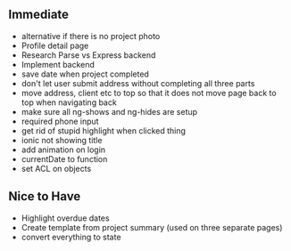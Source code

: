 ## Immediate

- alternative if there is no project photo
- Profile detail page
- Research Parse vs Express backend
- Implement backend
- save date when project completed
- don't let user submit address without completing all three parts
- move address, client etc to top so that it does not move page back to top when navigating back
- make sure all ng-shows and ng-hides are setup
- required phone input
- get rid of stupid highlight when clicked thing
- ionic not showing title
- add animation on login
- currentDate to function
- set ACL on objects

## Nice to Have

- Highlight overdue dates
- Create template from project summary (used on three separate pages)
- convert everything to state
